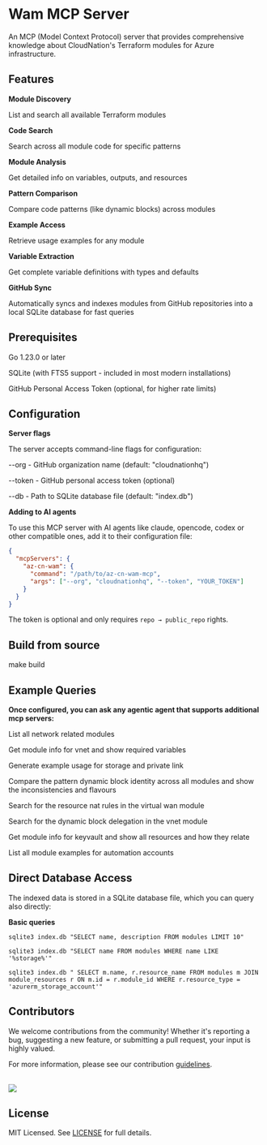 # Wam MCP Server

An MCP (Model Context Protocol) server that provides comprehensive knowledge about CloudNation's Terraform modules for Azure infrastructure.

## Features

**Module Discovery**

List and search all available Terraform modules

**Code Search**

Search across all module code for specific patterns

**Module Analysis**

Get detailed info on variables, outputs, and resources

**Pattern Comparison**

Compare code patterns (like dynamic blocks) across modules

**Example Access**

Retrieve usage examples for any module

**Variable Extraction**

Get complete variable definitions with types and defaults

**GitHub Sync**

Automatically syncs and indexes modules from GitHub repositories into a local SQLite database for fast queries

## Prerequisites

Go 1.23.0 or later

SQLite (with FTS5 support - included in most modern installations)

GitHub Personal Access Token (optional, for higher rate limits)

## Configuration

**Server flags**

The server accepts command-line flags for configuration:

--org - GitHub organization name (default: "cloudnationhq")

--token - GitHub personal access token (optional)

--db - Path to SQLite database file (default: "index.db")

**Adding to AI agents**

To use this MCP server with AI agents like claude, opencode, codex or other compatible ones, add it to their configuration file:

```json
{
  "mcpServers": {
    "az-cn-wam": {
      "command": "/path/to/az-cn-wam-mcp",
      "args": ["--org", "cloudnationhq", "--token", "YOUR_TOKEN"]
    }
  }
}
```

The token is optional and only requires `repo → public_repo` rights.

## Build from source

make build

## Example Queries

**Once configured, you can ask any agentic agent that supports additional mcp servers:**

List all network related modules

Get module info for vnet and show required variables

Generate example usage for storage and private link

Compare the pattern dynamic block identity across all modules and show the inconsistencies and flavours

Search for the resource nat rules in the virtual wan module

Search for the dynamic block delegation in the vnet module

Get module info for keyvault and show all resources and how they relate

List all module examples for automation accounts

## Direct Database Access

The indexed data is stored in a SQLite database file, which you can query also directly:

**Basic queries**

`sqlite3 index.db "SELECT name, description FROM modules LIMIT 10"`

`sqlite3 index.db "SELECT name FROM modules WHERE name LIKE '%storage%'"`

`sqlite3 index.db "
  SELECT m.name, r.resource_name
  FROM modules m
  JOIN module_resources r ON m.id = r.module_id
  WHERE r.resource_type = 'azurerm_storage_account'"
`

## Contributors

We welcome contributions from the community! Whether it's reporting a bug, suggesting a new feature, or submitting a pull request, your input is highly valued.

For more information, please see our contribution [guidelines](./CONTRIBUTING.md). <br><br>

<a href="https://github.com/cloudnationhq/ac-cn-wam-mcp/graphs/contributors">
  <img src="https://contrib.rocks/image?repo=cloudnationhq/ac-cn-wam-mcp" />
</a>

## License

MIT Licensed. See [LICENSE](https://github.com/cloudnationhq/terraform-azure-vnet/blob/main/LICENSE) for full details.
